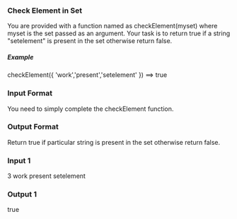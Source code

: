 ### Check Element in Set

You are provided with a function named as checkElement(myset) where myset is the set passed as an argument.
Your task is to return true if a string "setelement" is present in the set otherwise return false.

##### Example
checkElement({ 'work','present','setelement' }) ==> true

### Input Format
You need to simply complete the checkElement function.

### Output Format
Return true if particular string is present in the set otherwise return false.

### Input 1
3
work present setelement

### Output 1
true